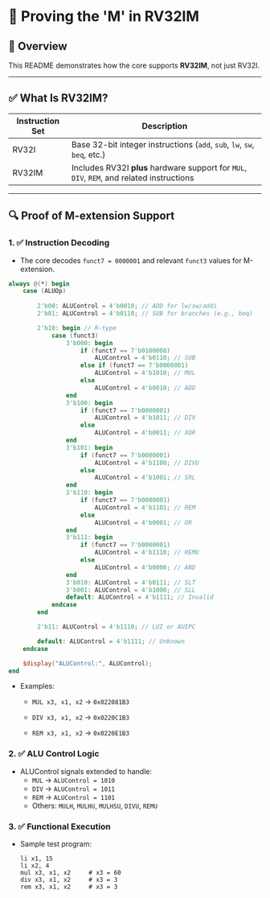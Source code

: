 # 🧠 Proving the 'M' in RV32IM 

## 📌 Overview

This README demonstrates how the core supports **RV32IM**, not just RV32I.

---

## ✅ What Is RV32IM?

| Instruction Set | Description |
|-----------------|-------------|
| RV32I           | Base 32-bit integer instructions (`add`, `sub`, `lw`, `sw`, `beq`, etc.) |
| RV32IM          | Includes RV32I **plus** hardware support for `MUL`, `DIV`, `REM`, and related instructions |

---

## 🔍 Proof of M-extension Support

### 1. ✅ Instruction Decoding

- The core decodes `funct7 = 0000001` and relevant `funct3` values for M-extension.

```verilog
always @(*) begin
    case (ALUOp)
    
        2'b00: ALUControl = 4'b0010; // ADD for lw/sw/addi
        2'b01: ALUControl = 4'b0110; // SUB for branches (e.g., beq)

        2'b10: begin // R-type
            case (funct3)
                3'b000: begin
                    if (funct7 == 7'b0100000)
                        ALUControl = 4'b0110; // SUB
                    else if (funct7 == 7'b0000001)
                        ALUControl = 4'b1010; // MUL
                    else
                        ALUControl = 4'b0010; // ADD
                end
                3'b100: begin
                    if (funct7 == 7'b0000001)
                        ALUControl = 4'b1011; // DIV
                    else
                        ALUControl = 4'b0011; // XOR
                end
                3'b101: begin
                    if (funct7 == 7'b0000001)
                        ALUControl = 4'b1100; // DIVU
                    else
                        ALUControl = 4'b1001; // SRL
                end
                3'b110: begin
                    if (funct7 == 7'b0000001)
                        ALUControl = 4'b1101; // REM
                    else
                        ALUControl = 4'b0001; // OR
                end
                3'b111: begin
                    if (funct7 == 7'b0000001)
                        ALUControl = 4'b1110; // REMU
                    else
                        ALUControl = 4'b0000; // AND
                end
                3'b010: ALUControl = 4'b0111; // SLT
                3'b001: ALUControl = 4'b1000; // SLL
                default: ALUControl = 4'b1111; // Invalid
            endcase
        end

        2'b11: ALUControl = 4'b1110; // LUI or AUIPC

        default: ALUControl = 4'b1111; // Unknown
    endcase

    $display("ALUControl:", ALUControl);
end
```
- Examples:
  - `MUL x3, x1, x2` → `0x022081B3`
  
  - `DIV x3, x1, x2` → `0x0220C1B3`
  - `REM x3, x1, x2` → `0x0220E1B3`

### 2. ✅ ALU Control Logic

- ALUControl signals extended to handle:
  - `MUL` → `ALUControl = 1010`
  - `DIV` → `ALUControl = 1011`
  - `REM` → `ALUControl = 1101`
  - Others: `MULH`, `MULHU`, `MULHSU`, `DIVU`, `REMU`

### 3. ✅ Functional Execution

- Sample test program:
  ```assembly
  li x1, 15
  li x2, 4
  mul x3, x1, x2     # x3 = 60
  div x3, x1, x2     # x3 = 3
  rem x3, x1, x2     # x3 = 3
